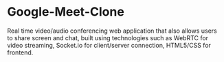 # Google-Meet-Clone
Real time video/audio conferencing web application that also allows users to share screen and chat, built using technologies such as WebRTC for video streaming, Socket.io for client/server connection, HTML5/CSS for frontend.
